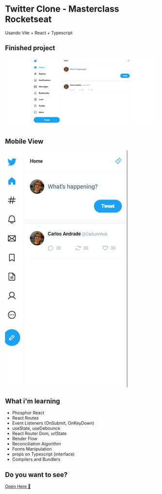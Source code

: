 # Twitter Clone - Masterclass Rocketseat

<p>
  Usando Vite + React + Typescript
</p>

## Finished project

<img src="./public/image1.PNG" alt="Finished Project Desktop">

## Mobile View

<img src="./public/image2.PNG" alt="Finished Project Mobile">

## What i'm learning

<ul>

<li>
  Phosphor React
</li>
<li>
  React Routes
</li>
<li>
    Event Listeners (OnSubmit, OnKeyDown)
</li>
<li>
    useState, useDebounce
</li>
<li>
    React Router Dom, urlState
</li>
<li>
    Render Flow
</li>
<li>
    Reconciliation Algorithm
</li>
<li>
    Forms Manipulation
</li>
<li>
    props on Typescript (interface)
</li>
<li>
    Compilers and Bundlers
</li>
</ul>

## Do you want to see?
<a href="https://65d7d3be8027295d448e38e8--joyful-douhua-378f68.netlify.app/">Open Here :dart:</a>